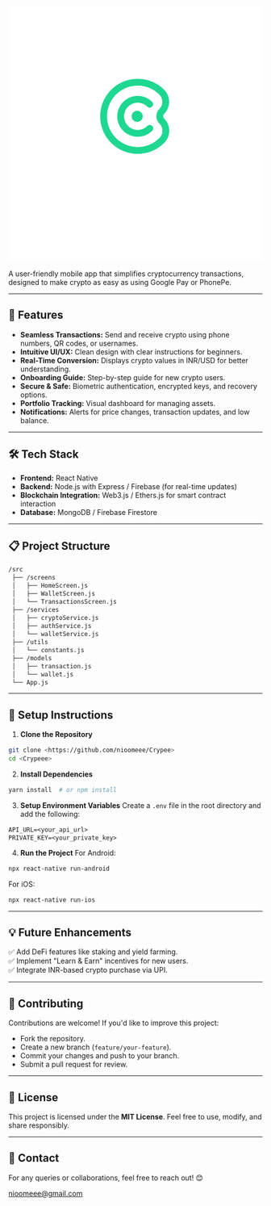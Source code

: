 ![Crypee Logo](<https://github.com/nioomeee/Crypee/blob/main/Crypee%20with%20name.svg>)

A user-friendly mobile app that simplifies cryptocurrency transactions, designed to make crypto as easy as using Google Pay or PhonePe.

---

## 🚀 Features
- **Seamless Transactions:** Send and receive crypto using phone numbers, QR codes, or usernames.
- **Intuitive UI/UX:** Clean design with clear instructions for beginners.
- **Real-Time Conversion:** Displays crypto values in INR/USD for better understanding.
- **Onboarding Guide:** Step-by-step guide for new crypto users.
- **Secure & Safe:** Biometric authentication, encrypted keys, and recovery options.
- **Portfolio Tracking:** Visual dashboard for managing assets.
- **Notifications:** Alerts for price changes, transaction updates, and low balance.

---

## 🛠️ Tech Stack
- **Frontend:** React Native
- **Backend:** Node.js with Express / Firebase (for real-time updates)
- **Blockchain Integration:** Web3.js / Ethers.js for smart contract interaction
- **Database:** MongoDB / Firebase Firestore

---

## 📋 Project Structure
```
/src
 ├── /screens
 │   ├── HomeScreen.js
 │   ├── WalletScreen.js
 │   └── TransactionsScreen.js
 ├── /services
 │   ├── cryptoService.js
 │   ├── authService.js
 │   └── walletService.js
 ├── /utils
 │   └── constants.js
 ├── /models
 │   ├── transaction.js
 │   └── wallet.js
 └── App.js
```

---

## 🔧 Setup Instructions
1. **Clone the Repository**
```bash
git clone <https://github.com/nioomeee/Crypee>
cd <Crypeee>
```
2. **Install Dependencies**
```bash
yarn install  # or npm install
```
3. **Setup Environment Variables**
Create a `.env` file in the root directory and add the following:
```
API_URL=<your_api_url>
PRIVATE_KEY=<your_private_key>
```
4. **Run the Project**
For Android:
```bash
npx react-native run-android
```
For iOS:
```bash
npx react-native run-ios
```

---

## 💡 Future Enhancements
✅ Add DeFi features like staking and yield farming.  
✅ Implement "Learn & Earn" incentives for new users.  
✅ Integrate INR-based crypto purchase via UPI.  

---

## 🤝 Contributing
Contributions are welcome! If you'd like to improve this project:
- Fork the repository.
- Create a new branch (`feature/your-feature`).
- Commit your changes and push to your branch.
- Submit a pull request for review.

---

## 📄 License
This project is licensed under the **MIT License**. Feel free to use, modify, and share responsibly.

---

## 📧 Contact
For any queries or collaborations, feel free to reach out! 😊

nioomeee@gmail.com
